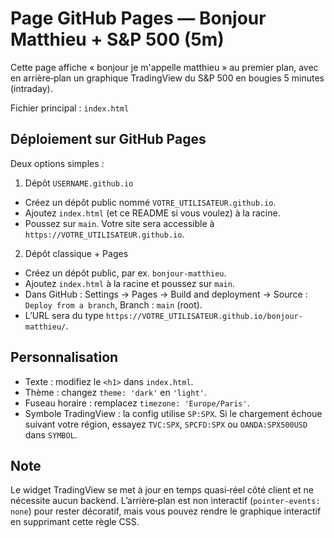 # Page GitHub Pages — Bonjour Matthieu + S&P 500 (5m)

Cette page affiche « bonjour je m'appelle matthieu » au premier plan, avec en arrière‑plan un graphique TradingView du S&P 500 en bougies 5 minutes (intraday).

Fichier principal : `index.html`

## Déploiement sur GitHub Pages

Deux options simples :

1) Dépôt `USERNAME.github.io`
- Créez un dépôt public nommé `VOTRE_UTILISATEUR.github.io`.
- Ajoutez `index.html` (et ce README si vous voulez) à la racine.
- Poussez sur `main`. Votre site sera accessible à `https://VOTRE_UTILISATEUR.github.io`.

2) Dépôt classique + Pages
- Créez un dépôt public, par ex. `bonjour-matthieu`.
- Ajoutez `index.html` à la racine et poussez sur `main`.
- Dans GitHub : Settings → Pages → Build and deployment → Source : `Deploy from a branch`, Branch : `main` (root).
- L’URL sera du type `https://VOTRE_UTILISATEUR.github.io/bonjour-matthieu/`.

## Personnalisation

- Texte : modifiez le `<h1>` dans `index.html`.
- Thème : changez `theme: 'dark'` en `'light'`.
- Fuseau horaire : remplacez `timezone: 'Europe/Paris'`.
- Symbole TradingView : la config utilise `SP:SPX`. Si le chargement échoue suivant votre région, essayez `TVC:SPX`, `SPCFD:SPX` ou `OANDA:SPX500USD` dans `SYMBOL`.

## Note

Le widget TradingView se met à jour en temps quasi‑réel côté client et ne nécessite aucun backend. L’arrière‑plan est non interactif (`pointer-events: none`) pour rester décoratif, mais vous pouvez rendre le graphique interactif en supprimant cette règle CSS.

